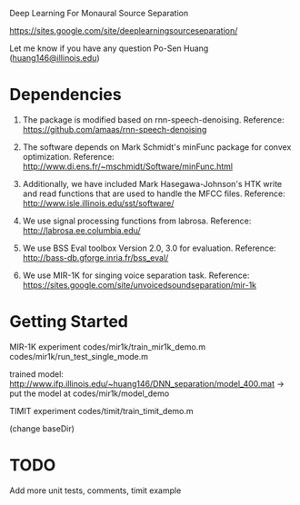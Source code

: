Deep Learning For Monaural Source Separation

https://sites.google.com/site/deeplearningsourceseparation/

Let me know if you have any question
Po-Sen Huang (huang146@illinois.edu)

Dependencies
====================
1. The package is modified based on rnn-speech-denoising.
Reference: https://github.com/amaas/rnn-speech-denoising

2. The software depends on Mark Schmidt's minFunc package for convex optimization.
Reference: http://www.di.ens.fr/~mschmidt/Software/minFunc.html

3. Additionally, we have included Mark Hasegawa-Johnson's HTK write and read functions
that are used to handle the MFCC files.
Reference: http://www.isle.illinois.edu/sst/software/

4. We use signal processing functions from labrosa.
Reference: http://labrosa.ee.columbia.edu/

5. We use BSS Eval toolbox Version 2.0, 3.0 for evaluation.
Reference: http://bass-db.gforge.inria.fr/bss_eval/

6. We use MIR-1K for singing voice separation task.
Reference: https://sites.google.com/site/unvoicedsoundseparation/mir-1k


Getting Started
====================
MIR-1K experiment
codes/mir1k/train_mir1k_demo.m
codes/mir1k/run_test_single_mode.m

trained model: 
http://www.ifp.illinois.edu/~huang146/DNN_separation/model_400.mat
-> put the model at codes/mir1k/model_demo

TIMIT experiment
codes/timit/train_timit_demo.m

(change baseDir)

TODO
====================
Add more unit tests, comments, timit example
